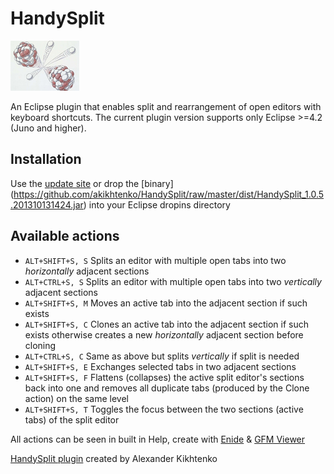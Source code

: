 HandySplit
==========
![HandySplit Logo](handysplit.jpg)


An Eclipse plugin that enables split and rearrangement of open editors with keyboard shortcuts. 
The current plugin version supports only Eclipse >=4.2 (Juno and higher).

Installation
----------
Use the [update site](http://sourceforge.net/projects/handysplit/files/update/) or drop the [binary] (https://github.com/akikhtenko/HandySplit/raw/master/dist/HandySplit_1.0.5.201310131424.jar) into your Eclipse dropins directory

Available actions
----------

+ `ALT+SHIFT+S, S` Splits an editor with multiple open tabs into two *horizontally* adjacent sections
+ `ALT+CTRL+S, S`  Splits an editor with multiple open tabs into two *vertically* adjacent sections
+ `ALT+SHIFT+S, M` Moves an active tab into the adjacent section if such exists
+ `ALT+SHIFT+S, C` Clones an active tab into the adjacent section if such exists otherwise creates a new *horizontally* adjacent section before cloning
+ `ALT+CTRL+S, C`  Same as above but splits *vertically* if split is needed
+ `ALT+SHIFT+S, E` Exchanges selected tabs in two adjacent sections
+ `ALT+SHIFT+S, F` Flattens (collapses) the active split editor's sections back into one and removes all duplicate tabs (produced by the Clone action) on the same level
+ `ALT+SHIFT+S, T` Toggles the focus between the two sections (active tabs) of the split editor

All actions can be seen in built in Help, create with [Enide](http://enide.github.io/) & [GFM Viewer](https://github.com/satyagraha/gfm_viewer)

[HandySplit plugin](https://github.com/akikhtenko/HandySplit) created by Alexander Kikhtenko